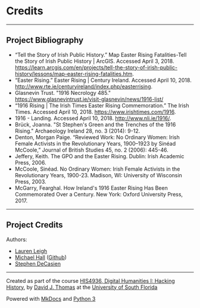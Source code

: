 # Credits
---

## Project Bibliography

+ “Tell the Story of Irish Public History.” Map Easter Rising Fatalities-Tell the Story of Irish Public History | ArcGIS. Accessed April 3, 2018. https://learn.arcgis.com/en/projects/tell-the-story-of-irish-public-history/lessons/map-easter-rising-fatalities.htm.
+ “Easter Rising.” Easter Rising | Century Ireland. Accessed April 10, 2018. http://www.rte.ie/centuryireland/index.php/easterrising.
+ Glasnevin Trust. "1916 Necrology 485." https://www.glasnevintrust.ie/visit-glasnevin/news/1916-list/
+ “1916 Rising | The Irish Times Easter Rising Commemoration.” The Irish Times. Accessed April 10, 2018. https://www.irishtimes.com/1916.
+ 1916 - Landing. Accessed April 10, 2018. http://www.nli.ie/1916/.
+ Brück, Joanna. "St Stephen's Green and the Trenches of the 1916 Rising." Archaeology Ireland 28, no. 3 (2014): 9-12.
+ Denton, Morgan Paige. “Reviewed Work: No Ordinary Women: Irish Female Activists in the Revolutionary Years, 1900–1923 by Sinéad McCoole,” Journal of British Studies 45, no. 2 (2006): 445-46.
+ Jeffery, Keith. The GPO and the Easter Rising. Dublin: Irish Academic Press, 2006.
+ McCoole, Sinéad. No Ordinary Women: Irish Female Activists in the Revolutionary Years, 1900-23. Madison, WI: University of Wisconsin Press, 2003.
+ McGarry, Fearghal. How Ireland's 1916 Easter Rising Has Been Commemorated Over a Century. New York: Oxford University Press, 2017.


---

## Project Credits
Authors:
+ [Lauren Leigh](laurenleigh@mail.usf.edu)
+ [Michael Hall](mhall11@mail.usf.edu) ([Github](https://github.com/mhall11))
+ [Stephen DeCasien](decasien@mail.usf.edu)
---


Created as part of the course [HIS4936, Digital Humanities I: Hacking History](https://hacking-history.readthedocs.io), by [David J. Thomas](https://github.com/thePortus) at the [University of South Florida](https://www.usf.edu)

Powered with [MkDocs](https://mkdocs.org) and [Python 3](https://python.org)
